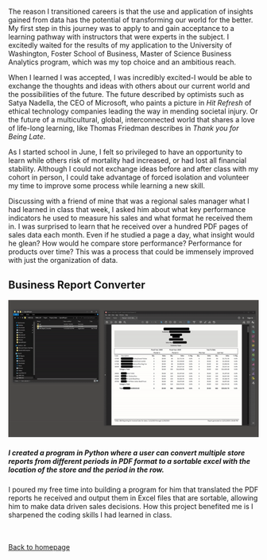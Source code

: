 The reason I transitioned careers is that the use and application of insights gained from data has the potential of transforming our world for the better. My first step in this journey was to apply to and gain acceptance to a learning pathway with instructors that were experts in the subject. I excitedly waited for the results of my application to the University of Washington, Foster School of Business, Master of Science Business Analytics program, which was my top choice and an ambitious reach.

When I learned I was accepted, I was incredibly excited-I would be able to exchange the thoughts and ideas with others about our current world and the possibilities of the future. The future described by optimists such as Satya Nadella, the CEO of Microsoft, who paints a picture in *Hit Refresh* of ethical technology companies leading the way in mending societal injury. Or the future of a multicultural, global, interconnected world that shares a love of life-long learning, like Thomas Friedman describes in *Thank you for Being Late*. 

As I started school in June, I felt so privileged to have an opportunity to learn while others risk of mortality had increased, or had lost all financial stability. Although I could not exchange ideas before and after class with my cohort in person, I could take advantage of forced isolation and volunteer my time to improve some process while learning a new skill.

Discussing with a friend of mine that was a regional sales manager what I had learned in class that week, I asked him about what key performance indicators he used to measure his sales and what format he received them in. I was surprised to learn that he received over a hundred PDF pages of sales data each month. Even if he studied a page a day, what insight would he glean? How would he compare store performance? Performance for products over time? This was a process that could be immensely improved with just the organization of data.

## Business Report Converter

<img src="images/petgify.gif?raw=true"/>

##### I created a program in Python where a user can convert multiple store reports from different periods in PDF format to a sortable excel with the location of the store and the period in the row.  

I poured my free time into building a program for him that translated the PDF reports he received and output them in Excel files that are sortable, allowing him to make data driven sales decisions. How this project benefited me is I sharpened the coding skills I had learned in class.

 <br><br>
  <a href="https://future-denisovan.github.io/">Back to homepage</a>
